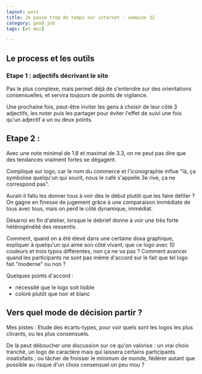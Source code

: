 ```yaml
---
layout: post
title: Je passe trop de temps sur internet - semaine 32
category: good_job
tags: [et moi]

---
```




<!--more-->

## Le process et les outils

### Etape 1 : adjectifs décrivant le site

Pas le plus complexe, mais permet déjà de s'entendre sur des orientations consensuelles, et servira toujours de points de vigilance.

Une prochaine fois, peut-être inviter les gens à choisir de leur côté 3 adjectifs, les noter puis les partager pour éviter l'effet de suivi une fois qu'un adjectif a un ou deux points.

## Etape 2 :

Avec une note minimal de 1.8 et maximal de 3.3, on ne peut pas dire que des tendances vraiment fortes se dégagent.

Compliqué sur logo, car le nom du commerce et l'iconographie influe "là, ça symbolise quelqu'un qui sourit, nous le café s'appelle 3e rive, ça ne correspond pas".

Aurait-il fallu les donner tous à voir dès le début plutôt que les faire défiler ?
On gagne en finesse de jugement grâce à une comparaison immédiate de tous avec tous, mais on perd le côté dynamique, immédiat.

Désarroi en fin d'atelier, lorsque le debrief donne à voir une très forte hétérogénéité des ressentis.

Comment, quand on a été élevé dans une certaine doxa graphique, expliquer à quelqu'un qui aime son côté vivant, que ce logo avec 10 couleurs et trois typos différentes, non ça ne va pas ? Comment avancer quand les participants ne sont pas même d'accord sur le fait que tel logo fait "moderne" ou non ?

Quelques points d'accord :
- nécessité que le logo soit lisible
- coloré plutôt que noir et blanc

## Vers quel mode de décision partir ?

Mes pistes :
Etude des écarts-types, pour voir quels sont les logos les plus clivants, ou les plus consensuels.

De là peut déboucher une discussion sur ce qu'on valorise : un vrai choix tranché, un logo de caractère mais qui laissera certains participants insatisfaits ; ou tâcher de froisser le minimum de monde, fédérer autant que possible au risque d'un choix consensuel un peu mou ?
